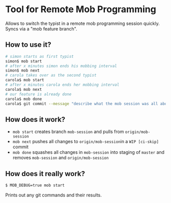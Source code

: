 # Tool for Remote Mob Programming

Allows to switch the typist in a remote mob programming session quickly. Syncs via a "mob feature branch".

## How to use it?

```bash
# simon starts as first typist
simon$ mob start
# after x minutes simon ends his mobbing interval
simon$ mob next
# carola takes over as the second typist
carola$ mob start
# after x minutes carola ends her mobbing interval
carola$ mob next
# our feature is already done
carola$ mob done
carola$ git commit --message "describe what the mob session was all about"
```

## How does it work?

- `mob start` creates branch `mob-session` and pulls from `origin/mob-session`
- `mob next` pushes all changes to `origin/mob-session`in a `WIP [ci-skip]` commit
- `mob done` squashes all changes in `mob-session` into staging of `master` and removes `mob-session` and `origin/mob-session` 

## How does it really work?

```bash
$ MOB_DEBUG=true mob start
```

Prints out any git commands and their results.
